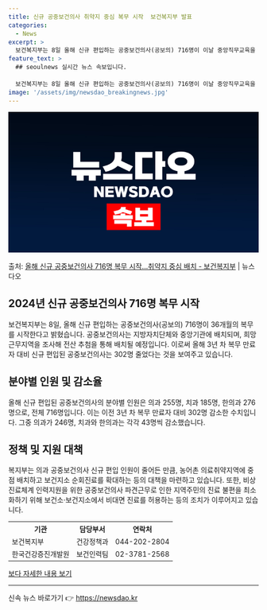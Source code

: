 ```yaml
---
title: 신규 공중보건의사 취약지 중심 복무 시작  보건복지부 발표
categories:
  - News
excerpt: >
  보건복지부는 8일 올해 신규 편입하는 공중보건의사(공보의) 716명이 이날 중앙직무교육을 시작으로 36개월의…
feature_text: >
  ## seoulnews 실시간 뉴스 속보입니다.

  보건복지부는 8일 올해 신규 편입하는 공중보건의사(공보의) 716명이 이날 중앙직무교육을 시작으로 36개월의…
image: '/assets/img/newsdao_breakingnews.jpg'
---
```


![뉴스다오 속보](/assets/img/newsdao_breakingnews.jpg)

<p>출처: <a href="https://newsdao.kr/3539" rel="dofollow">올해 신규 공중보건의사 716명 복무 시작…취약지 중심 배치 - 보건복지부</a> | 뉴스다오</p>

<h2 data-ke-size="size26">2024년 신규 공중보건의사 716명 복무 시작</h2>
<p data-ke-size="size16">보건복지부는 8일, 올해 신규 편입하는 공중보건의사(공보의) 716명이 36개월의 복무를 시작한다고 밝혔습니다. 공중보건의사는 지방자치단체와 중앙기관에 배치되며, 희망 근무지역을 조사해 전산 추첨을 통해 배치될 예정입니다. 이로써 올해 3년 차 복무 만료자 대비 신규 편입된 공중보건의사는 302명 줄었다는 것을 보여주고 있습니다.</p>

<h2 data-ke-size="size26">분야별 인원 및 감소율</h2>
<p data-ke-size="size16">올해 신규 편입된 공중보건의사의 분야별 인원은 의과 255명, 치과 185명, 한의과 276명으로, 전체 716명입니다. 이는 이전 3년 차 복무 만료자 대비 302명 감소한 수치입니다. 그중 의과가 246명, 치과와 한의과는 각각 43명씩 감소했습니다.</p>

<h2 data-ke-size="size26">정책 및 지원 대책</h2>
<p data-ke-size="size16">복지부는 의과 공중보건의사 신규 편입 인원이 줄어든 만큼, 농어촌 의료취약지역에 중점 배치하고 보건지소 순회진료를 확대하는 등의 대책을 마련하고 있습니다. 또한, 비상진료체계 인력지원을 위한 공중보건의사 파견근무로 인한 지역주민의 진료 불편을 최소화하기 위해 보건소·보건지소에서 비대면 진료를 허용하는 등의 조치가 이루어지고 있습니다.</p>

<table>
	<tr>
		<th>기관</th>
		<th>담당부서</th>
		<th>연락처</th>
	</tr>
	<tr>
		<td>보건복지부</td>
		<td>건강정책과</td>
		<td>044-202-2804</td>
	</tr>
	<tr>
		<td>한국건강증진개발원</td>
		<td>보건인력팀</td>
		<td>02-3781-2568</td>
	</tr>
</table>
<p data-ke-size="size16"><a href="https://newsdao.kr/3539">보다 자세한 내용 보기</a></p>
<hr> 

신속 뉴스 바로가기 👉 <a href="https://newsdao.kr" rel="dofollow">https://newsdao.kr</a>


